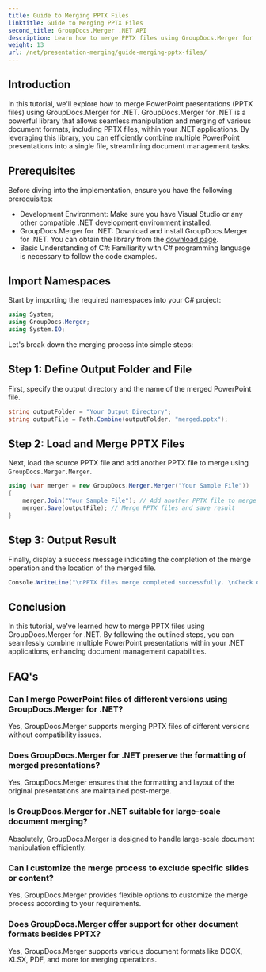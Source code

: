 ```yaml
---
title: Guide to Merging PPTX Files
linktitle: Guide to Merging PPTX Files
second_title: GroupDocs.Merger .NET API
description: Learn how to merge PPTX files using GroupDocs.Merger for .NET. Streamline document management with this powerful .NET library.
weight: 13
url: /net/presentation-merging/guide-merging-pptx-files/
---
```

## Introduction
In this tutorial, we'll explore how to merge PowerPoint presentations (PPTX files) using GroupDocs.Merger for .NET. GroupDocs.Merger for .NET is a powerful library that allows seamless manipulation and merging of various document formats, including PPTX files, within your .NET applications. By leveraging this library, you can efficiently combine multiple PowerPoint presentations into a single file, streamlining document management tasks.
## Prerequisites
Before diving into the implementation, ensure you have the following prerequisites:
- Development Environment: Make sure you have Visual Studio or any other compatible .NET development environment installed.
- GroupDocs.Merger for .NET: Download and install GroupDocs.Merger for .NET. You can obtain the library from the [download page](https://releases.groupdocs.com/merger/net/).
- Basic Understanding of C#: Familiarity with C# programming language is necessary to follow the code examples.

## Import Namespaces
Start by importing the required namespaces into your C# project:
```csharp
using System; 
using GroupDocs.Merger;
using System.IO;
```

Let's break down the merging process into simple steps:
## Step 1: Define Output Folder and File
First, specify the output directory and the name of the merged PowerPoint file.
```csharp
string outputFolder = "Your Output Directory";
string outputFile = Path.Combine(outputFolder, "merged.pptx");
```
## Step 2: Load and Merge PPTX Files
Next, load the source PPTX file and add another PPTX file to merge using `GroupDocs.Merger.Merger`.
```csharp
using (var merger = new GroupDocs.Merger.Merger("Your Sample File"))
{
    merger.Join("Your Sample File"); // Add another PPTX file to merge
    merger.Save(outputFile); // Merge PPTX files and save result
}
```
## Step 3: Output Result
Finally, display a success message indicating the completion of the merge operation and the location of the merged file.
```csharp
Console.WriteLine("\nPPTX files merge completed successfully. \nCheck output in {0}", outputFolder);
```

## Conclusion
In this tutorial, we've learned how to merge PPTX files using GroupDocs.Merger for .NET. By following the outlined steps, you can seamlessly combine multiple PowerPoint presentations within your .NET applications, enhancing document management capabilities.

## FAQ's
### Can I merge PowerPoint files of different versions using GroupDocs.Merger for .NET?
Yes, GroupDocs.Merger supports merging PPTX files of different versions without compatibility issues.
### Does GroupDocs.Merger for .NET preserve the formatting of merged presentations?
Yes, GroupDocs.Merger ensures that the formatting and layout of the original presentations are maintained post-merge.
### Is GroupDocs.Merger for .NET suitable for large-scale document merging?
Absolutely, GroupDocs.Merger is designed to handle large-scale document manipulation efficiently.
### Can I customize the merge process to exclude specific slides or content?
Yes, GroupDocs.Merger provides flexible options to customize the merge process according to your requirements.
### Does GroupDocs.Merger offer support for other document formats besides PPTX?
Yes, GroupDocs.Merger supports various document formats like DOCX, XLSX, PDF, and more for merging operations.
